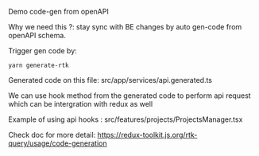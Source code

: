 Demo code-gen from openAPI 

Why we need this ?: stay sync with BE changes by auto gen-code from openAPI schema.

Trigger gen code by:

`yarn generate-rtk`

Generated code on this file: src/app/services/api.generated.ts

We can use hook method from the generated code to perform api request which can be intergration with redux as well 

Example of using api hooks : src/features/projects/ProjectsManager.tsx

Check doc for more detail: https://redux-toolkit.js.org/rtk-query/usage/code-generation
